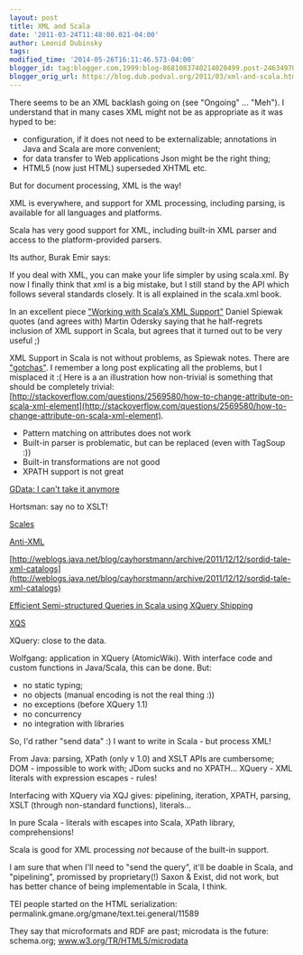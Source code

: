```yaml
---
layout: post
title: XML and Scala
date: '2011-03-24T11:48:00.021-04:00'
author: Leonid Dubinsky
tags: 
modified_time: '2014-05-26T16:11:46.573-04:00'
blogger_id: tag:blogger.com,1999:blog-8681083740214020499.post-2463497025338849164
blogger_orig_url: https://blog.dub.podval.org/2011/03/xml-and-scala.html
---
```


There seems to be an XML backlash going on (see "Ongoing" ... "Meh"). I understand that in many cases XML might not be
as appropriate as it was hyped to be:
- configuration, if it does not need to be externalizable; annotations in Java and Scala are more convenient;
- for data transfer to Web applications Json might be the right thing;
- HTML5 (now just HTML) superseded XHTML etc.

But for document processing, XML is the way!

XML is everywhere, and support for XML processing, including parsing, is available for all languages and platforms.

Scala has very good support for XML, including built-in XML parser and access to the platform-provided parsers.

Its author, Burak Emir says:

If you deal with XML, you can make your life simpler by using scala.xml. By now I finally think that xml is a big
mistake, but I still stand by the API which follows several standards closely. It is all explained in the scala.xml book.

In an excellent piece ["Working with Scala’s XML Support"](http://www.codecommit.com/blog/scala/working-with-scalas-xml-support)
Daniel Spiewak quotes (and agrees with) Martin Odersky saying that he half-regrets inclusion of XML support in Scala,
but agrees that it turned out to be very useful ;)

XML Support in Scala is not without problems, as Spiewak notes. There are
["gotchas"](http://blog.markfeeney.com/2011/03/scala-xml-gotchas.html). I remember a long post explicating all the
problems, but I misplaced it :( Here is a an illustration how non-trivial is something that should be completely
trivial: [http://stackoverflow.com/questions/2569580/how-to-change-attribute-on-scala-xml-element](http://stackoverflow.com/questions/2569580/how-to-change-attribute-on-scala-xml-element).

- Pattern matching on attributes does not work
- Built-in parser is problematic, but can be replaced (even with TagSoup :))
- Built-in transformations are not good
- XPATH support is not great

[GData: I can't take it anymore](http://blog.bolinfest.com/2011/05/gdata-i-cant-take-it-anymore.html)

Hortsman: say no to XSLT!

[Scales](http://scala-scales.googlecode.com/svn/sites/snapshots/scales/scales-utils_2.8.1/0.1/index.html)

[Anti-XML](https://github.com/djspiewak/anti-xml)

[http://weblogs.java.net/blog/cayhorstmann/archive/2011/12/12/sordid-tale-xml-catalogs](http://weblogs.java.net/blog/cayhorstmann/archive/2011/12/12/sordid-tale-xml-catalogs)

[Efficient Semi-structured Queries in Scala using XQuery Shipping](http://infoscience.epfl.ch/record/85493/files/Scala_XQuery.pdf)

[XQS](https://github.com/fancellu/xqs)

XQuery: close to the data.

Wolfgang: application in XQuery (AtomicWiki). With interface code and custom functions in  Java/Scala, this can be done. But:
- no static typing;
- no objects (manual encoding is not the real thing :))
- no exceptions (before XQuery 1.1)
- no concurrency
- no integration with libraries

So, I'd rather "send data" :) I want to write in Scala - but process XML!

From Java: parsing, XPath (only v 1.0) and XSLT APIs are cumbersome; DOM - impossible to work with; JDom sucks and no
XPATH... XQuery - XML literals with expression escapes - rules!

Interfacing with XQuery via XQJ gives: pipelining, iteration, XPATH, parsing, XSLT (through non-standard functions), literals...

In pure Scala - literals with escapes into Scala, XPath library, comprehensions!

Scala is good for XML processing *not* because of the built-in support.

I am sure that when I'll need to "send the query", it'll be doable in Scala, and "pipelining", promissed by
proprietary(!) Saxon & Exist, did not work, but has better chance of being implementable in Scala, I think.

TEI people started on the HTML serialization: permalink.gmane.org/gmane/text.tei.general/11589

They say that microformats and RDF are past; microdata is the future: schema.org; www.w3.org/TR/HTML5/microdata

